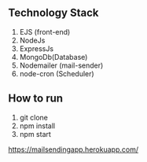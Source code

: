 Technology Stack
-----------
1. EJS (front-end)
2. NodeJs
3. ExpressJs
4. MongoDb(Database)
5. Nodemailer (mail-sender)
6. node-cron (Scheduler)

How to run
----------
1. git clone 
2. npm install
3. npm start

https://mailsendingapp.herokuapp.com/
